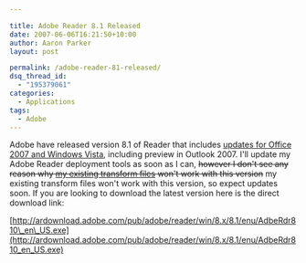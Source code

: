 ```yaml
---

title: Adobe Reader 8.1 Released
date: 2007-06-06T16:21:50+10:00
author: Aaron Parker
layout: post

permalink: /adobe-reader-81-released/
dsq_thread_id:
  - "195379061"
categories:
  - Applications
tags:
  - Adobe
---
```

Adobe have released version 8.1 of Reader that includes [updates for Office 2007 and Windows Vista](http://itsvista.com/2007/06/acrobat-updated-to-integrate-with-vista-and-office/), including preview in Outlook 2007. I'll update my Adobe Reader deployment tools as soon as I can, ~~however I don't see any reason why ~~[~~my existing transform files~~]({{site.baseurl}}/deployment/disable-adobe-updater-with-adobe-customization-wizard-8)~~ won't work with this version~~ my existing transform files won't work with this version, so expect updates soon. If you are looking to download the latest version here is the direct download link:

[http://ardownload.adobe.com/pub/adobe/reader/win/8.x/8.1/enu/AdbeRdr810\_en\_US.exe](http://ardownload.adobe.com/pub/adobe/reader/win/8.x/8.1/enu/AdbeRdr810_en_US.exe)